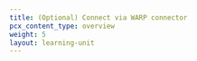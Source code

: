 ```yaml
---
title: (Optional) Connect via WARP connector
pcx_content_type: overview
weight: 5
layout: learning-unit
---
```


